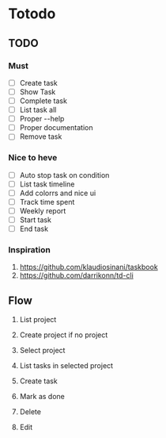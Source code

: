# Totodo

## TODO

### Must

- [ ] Create task
- [ ] Show Task
- [ ] Complete task
- [ ] List task all
- [ ] Proper --help
- [ ] Proper documentation
- [ ] Remove task

### Nice to heve

- [ ] Auto stop task on condition
- [ ] List task timeline
- [ ] Add colorrs and nice ui
- [ ] Track time spent
- [ ] Weekly report
- [ ] Start task
- [ ] End task

### Inspiration

1. https://github.com/klaudiosinani/taskbook
2. https://github.com/darrikonn/td-cli


## Flow

1. List project
2. Create project if no project
3. Select project

4. List tasks in selected project
5. Create task
6. Mark as done
7. Delete
8. Edit

